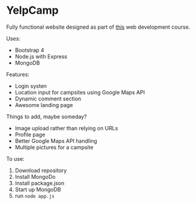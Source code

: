 # YelpCamp

Fully functional website designed as part of [this](https://www.udemy.com/the-web-developer-bootcamp/learn/v4/overview) web development course. 

Uses:
* Bootstrap 4
* Node.js with Express
* MongoDB

Features:
* Login systen
* Location input for campsites using Google Maps API
* Dynamic comment section
* Awesome landing page

Things to add, maybe someday?
* Image upload rather than relying on URLs
* Profile page
* Better Google Maps API handling
* Multiple pictures for a campsite

To use:
1. Download repository
2. Install MongoDo
3. Install package.json
4. Start up MongoDB
5. run `node app.js`

